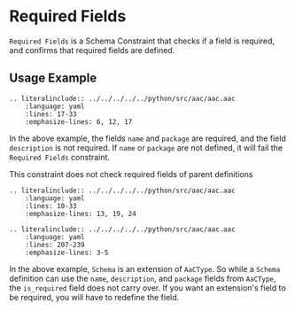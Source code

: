 # Required Fields
`Required Fields` is a Schema Constraint that checks if a field is required, and confirms that required fields are defined.

## Usage Example
```{eval-rst}
.. literalinclude:: ../../../../../python/src/aac/aac.aac
    :language: yaml
    :lines: 17-33
    :emphasize-lines: 6, 12, 17
```
In the above example, the fields `name` and `package` are required, and the field `description` is not required.  If `name` or `package` are not defined, it will fail the `Required Fields` constraint.

This constraint does not check required fields of parent definitions

```{eval-rst}
.. literalinclude:: ../../../../../python/src/aac/aac.aac
    :language: yaml
    :lines: 10-33
    :emphasize-lines: 13, 19, 24
```
```{eval-rst}
.. literalinclude:: ../../../../../python/src/aac/aac.aac
    :language: yaml
    :lines: 207-239
    :emphasize-lines: 3-5
```

In the above example, `Schema` is an extension of `AaCType`.  So while a `Schema` definition can use the `name`, `description`, and `package` fields from `AaCType`, the `is_required` field does not carry over.  If you want an extension's field to be required, you will have to redefine the field.

